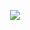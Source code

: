 <p align="center">
  <img src="[https://capsule-render.vercel.app/api?text=Hey Everyone!🕹️&animation=fadeIn&type=waving&color=gradient&height=100](https://capsule-render.vercel.app/api?type=waving&height=180&color=timeGradient&text=Namaste%20Everyone!&section=header&reversal=false&textBg=false&fontAlign=40&animation=twinkling&fontSize=70)"/>
</p>

